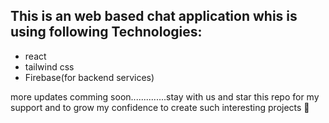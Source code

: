 ## This is an web based chat application whis is using following Technologies:
-  react
-  tailwind css
-  Firebase(for backend services)




more updates comming soon..............stay with us and star this repo for my support and to grow my confidence to create such interesting projects &#128640; 
